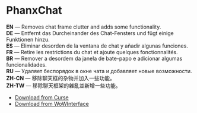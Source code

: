 PhanxChat
============

**EN** — Removes chat frame clutter and adds some functionality.  
**DE** — Entfernt das Durcheinander des Chat-Fensters und fügt einige Funktionen hinzu.  
**ES** — Eliminar desorden de la ventana de chat y añadir algunas funciones.  
**FR** — Retire les restrictions du chat et ajoute quelques fonctionnalités.  
**BR** — Remover a desordem da janela de bate-papo e adicionar algumas funcionalidades.  
**RU** — Удаляет беспорядок в окне чата и добавляет новые возможности.  
**ZH-CN** — 移除聊天框的杂物并加入一些功能。  
**ZH-TW** — 移除聊天框架的雜亂並新增一些功能。

* [Download from Curse](http://www.curse.com/addons/wow/phanxchat)
* [Download from WoWInterface](http://www.wowinterface.com/downloads/info6323-PhanxChat)
